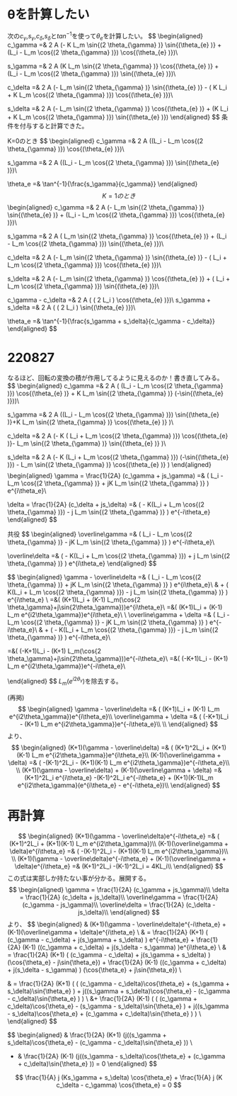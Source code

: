 # θを計算したい
次の$c_\gamma$,$s_\gamma$,$c_\delta$,$s_\delta$と$tan^{-1}$を使って$\theta_e$を計算したい。
$$
\begin{aligned}
c_\gamma =& 2 A (- K L_m \sin{(2 \theta_{\gamma} )} \sin{(\theta_{e} )} + (L_i - L_m \cos{(2 \theta_{\gamma} )}) \cos{(\theta_{e} )})\\

s_\gamma =& 2 A (K L_m \sin{(2 \theta_{\gamma} )} \cos{(\theta_{e} )} + (L_i - L_m \cos{(2 \theta_{\gamma} )}) \sin{(\theta_{e} )})\\


c_\delta =& 2 A (- L_m \sin{(2 \theta_{\gamma} )} \sin{(\theta_{e} )} - ( K L_i + K L_m \cos{(2 \theta_{\gamma} )}) \cos{(\theta_{e} )})\\

s_\delta =& 2 A (- L_m \sin{(2 \theta_{\gamma} )} \cos{(\theta_{e} )} + (K L_i + K L_m \cos{(2 \theta_{\gamma} )}) \sin{(\theta_{e} )})
\end{aligned}
$$
条件を付与すると計算できた。

K=0のとき
$$
\begin{aligned}
c_\gamma =& 2 A ((L_i - L_m \cos{(2 \theta_{\gamma} )}) \cos{(\theta_{e} )})\\

s_\gamma =& 2 A ((L_i - L_m \cos{(2 \theta_{\gamma} )}) \sin{(\theta_{e} )})\\

\theta_e =& \tan^{-1}{\frac{s_\gamma}{c_\gamma}}
\end{aligned}
$$
K=1のとき
$$
\begin{aligned}
c_\gamma =& 2 A (- L_m \sin{(2 \theta_{\gamma} )} \sin{(\theta_{e} )} + (L_i - L_m \cos{(2 \theta_{\gamma} )}) \cos{(\theta_{e} )})\\

s_\gamma =& 2 A ( L_m \sin{(2 \theta_{\gamma} )} \cos{(\theta_{e} )} + (L_i - L_m \cos{(2 \theta_{\gamma} )}) \sin{(\theta_{e} )})\\


c_\delta =& 2 A (- L_m \sin{(2 \theta_{\gamma} )} \sin{(\theta_{e} )} - ( L_i + L_m \cos{(2 \theta_{\gamma} )}) \cos{(\theta_{e} )})\\

s_\delta =& 2 A (- L_m \sin{(2 \theta_{\gamma} )} \cos{(\theta_{e} )} + ( L_i + L_m \cos{(2 \theta_{\gamma} )}) \sin{(\theta_{e} )})\\

c_\gamma - c_\delta =& 2 A ( ( 2 L_i ) \cos{(\theta_{e} )})\\
s_\gamma + s_\delta =& 2 A ( ( 2 L_i ) \sin{(\theta_{e} )})\\

\theta_e =& \tan^{-1}{\frac{s_\gamma + s_\delta}{c_\gamma - c_\delta}}
\end{aligned}
$$


# 220827
なるほど、回転の変換の積が作用してるように見えるのか！書き直してみる。
$$
\begin{aligned}
c_\gamma =& 2 A ( (L_i - L_m \cos{(2 \theta_{\gamma} )}) \cos{(\theta_{e} )} + K L_m \sin{(2 \theta_{\gamma} )} (-\sin{(\theta_{e} )}))\\

s_\gamma =& 2 A ((L_i - L_m \cos{(2 \theta_{\gamma} )}) \sin{(\theta_{e} )}+K L_m \sin{(2 \theta_{\gamma} )} \cos{(\theta_{e} )}  )\\


c_\delta =& 2 A (- K ( L_i + L_m \cos{(2 \theta_{\gamma} )}) \cos{(\theta_{e} )}- L_m \sin{(2 \theta_{\gamma} )} \sin{(\theta_{e} )} )\\

s_\delta =& 2 A (- K (L_i + L_m \cos{(2 \theta_{\gamma} )}) (-\sin{(\theta_{e} )}) - L_m \sin{(2 \theta_{\gamma} )} \cos{(\theta_{e} )} )
\end{aligned}
$$
$$
\begin{aligned}
\gamma = \frac{1}{2A} (c_\gamma + js_\gamma) =& ( L_i - L_m \cos{(2 \theta_{\gamma} )}  + jK L_m \sin{(2 \theta_{\gamma} )} ) e^{i\theta_e}\\

\delta = \frac{1}{2A} (c_\delta + js_\delta) =& ( - K(L_i + L_m \cos{(2 \theta_{\gamma} )}) - j L_m \sin{(2 \theta_{\gamma} )} ) e^{-i\theta_e}
\end{aligned}
$$

共役
$$
\begin{aligned}
\overline\gamma =& ( L_i - L_m \cos{(2 \theta_{\gamma} )}  - jK L_m \sin{(2 \theta_{\gamma} )} ) e^{-i\theta_e}\\

\overline\delta =& ( - K(L_i + L_m \cos{(2 \theta_{\gamma} )}) + j L_m \sin{(2 \theta_{\gamma} )} ) e^{i\theta_e}
\end{aligned}
$$

$$
\begin{aligned}
\gamma - \overline\delta =& ( L_i - L_m \cos{(2 \theta_{\gamma} )}  + jK L_m \sin{(2 \theta_{\gamma} )} ) e^{i\theta_e}\\ 
& +  (  K(L_i + L_m \cos{(2 \theta_{\gamma} )}) - j L_m \sin{(2 \theta_{\gamma} )} ) e^{i\theta_e} \\
=&( (K+1)L_i + (K-1) L_m(\cos{2 \theta_\gamma}+j\sin{2\theta_\gamma}))e^{i\theta_e}\\
=&( (K+1)L_i + (K-1) L_m e^{i2\theta_\gamma})e^{i\theta_e}\\
\\
\overline\gamma + \delta =& ( L_i - L_m \cos{(2 \theta_{\gamma} )}  - jK L_m \sin{(2 \theta_{\gamma} )} ) e^{-i\theta_e}\\
& +  ( - K(L_i + L_m \cos{(2 \theta_{\gamma} )}) - j L_m \sin{(2 \theta_{\gamma} )} ) e^{-i\theta_e}\\

=&( (-K+1)L_i - (K+1) L_m(\cos{2 \theta_\gamma}+j\sin{2\theta_\gamma}))e^{-i\theta_e}\\
=&( (-K+1)L_i - (K+1) L_m e^{i2\theta_\gamma})e^{-i\theta_e}\\

\end{aligned}
$$
$L_m(e^{i2\theta_\gamma})$を除去する。

(再掲)
$$
\begin{aligned}
\gamma - \overline\delta =& ( (K+1)L_i + (K-1) L_m e^{i2\theta_\gamma})e^{i\theta_e}\\
\overline\gamma + \delta =& ( (-K+1)L_i - (K+1) L_m e^{i2\theta_\gamma})e^{-i\theta_e}\\
\\
\end{aligned}
$$
より、
$$
\begin{aligned}
(K+1)(\gamma - \overline\delta) =& ( (K+1)^2L_i + (K+1)(K-1) L_m e^{i2\theta_\gamma})e^{i\theta_e}\\
(K-1)(\overline\gamma + \delta) =& ( -(K-1)^2L_i - (K+1)(K-1) L_m e^{i2\theta_\gamma})e^{-i\theta_e}\\
\\
(K+1)(\gamma - \overline\delta) + (K-1)(\overline\gamma + \delta) =& (K+1)^2L_i e^{i\theta_e} -(K-1)^2L_i e^{-i\theta_e} + (K+1)(K-1)L_m e^{i2\theta_\gamma}(e^{i\theta_e} - e^{-i\theta_e})\\
\end{aligned}
$$

# 再計算
$$
\begin{aligned}
(K+1)(\gamma - \overline\delta)e^{-i\theta_e} =& ( (K+1)^2L_i + (K+1)(K-1) L_m e^{i2\theta_\gamma})\\
(K-1)(\overline\gamma + \delta)e^{i\theta_e} =& ( -(K-1)^2L_i - (K+1)(K-1) L_m e^{i2\theta_\gamma})\\
\\
(K+1)(\gamma - \overline\delta)e^{-i\theta_e} + (K-1)(\overline\gamma + \delta)e^{i\theta_e} =& (K+1)^2L_i  -(K-1)^2L_i  = 4KL_i\\
\end{aligned}
$$
この式は実部しか持たない事が分かる。展開する。
$$
\begin{aligned}
\gamma = \frac{1}{2A} (c_\gamma + js_\gamma)\\
\delta = \frac{1}{2A} (c_\delta + js_\delta)\\
\overline\gamma = \frac{1}{2A} (c_\gamma - js_\gamma)\\
\overline\delta = \frac{1}{2A} (c_\delta - js_\delta)\\
\end{aligned}
$$
より、
$$
\begin{aligned}
& (K+1)(\gamma - \overline\delta)e^{-i\theta_e} + (K-1)(\overline\gamma + \delta)e^{i\theta_e} \\
& = \frac{1}{2A} (K+1) ( (c_\gamma - c_\delta) + j(s_\gamma + s_\delta) ) e^{-i\theta_e} + 
\frac{1}{2A} (K-1) ((c_\gamma + c_\delta) + j(s_\delta - s_\gamma) )e^{i\theta_e} \\
& = \frac{1}{2A} (K+1) ( (c_\gamma - c_\delta) + j(s_\gamma + s_\delta) ) (\cos{\theta_e} - j\sin{\theta_e}) + 
\frac{1}{2A} (K-1) ((c_\gamma + c_\delta) + j(s_\delta - s_\gamma) ) (\cos{\theta_e} + j\sin{\theta_e}) \\

& = \frac{1}{2A} (K+1) ( ( (c_\gamma - c_\delta)\cos{\theta_e} + (s_\gamma + s_\delta)\sin{\theta_e} ) + j((s_\gamma + s_\delta)\cos{\theta_e} - (c_\gamma - c_\delta)\sin{\theta_e} ) ) \\
&+ \frac{1}{2A} (K-1) ( ( (c_\gamma + c_\delta)\cos{\theta_e} - (s_\gamma - s_\delta)\sin{\theta_e} ) + j((s_\gamma - s_\delta)\cos{\theta_e} + (c_\gamma + c_\delta)\sin{\theta_e} ) ) \\
\end{aligned}
$$

$$
\begin{aligned}
& \frac{1}{2A} (K+1) (j((s_\gamma + s_\delta)\cos{\theta_e} - (c_\gamma - c_\delta)\sin{\theta_e} )) \\
+ & \frac{1}{2A} (K-1) (j((s_\gamma - s_\delta)\cos{\theta_e} + (c_\gamma + c_\delta)\sin{\theta_e} )) = 0
\end{aligned}
$$

$$
\frac{1}{A} j (Ks_\gamma + s_\delta) \cos{\theta_e} + \frac{1}{A} j (K c_\delta - c_\gamma) \cos{\theta_e} = 0
$$
